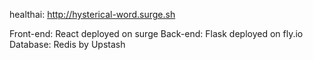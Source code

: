 healthai: http://hysterical-word.surge.sh

Front-end: React deployed on surge
Back-end: Flask deployed on fly.io
Database: Redis by Upstash
